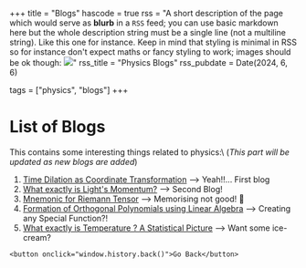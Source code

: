 +++
title = "Blogs"
hascode = true
rss = "A short description of the page which would serve as **blurb** in a `RSS` feed; you can use basic markdown here but the whole description string must be a single line (not a multiline string). Like this one for instance. Keep in mind that styling is minimal in RSS so for instance don't expect maths or fancy styling to work; images should be ok though: ![](https://upload.wikimedia.org/wikipedia/en/b/b0/Rick_and_Morty_characters.jpg)"
rss_title = "Physics Blogs"
rss_pubdate = Date(2024, 6, 6)

tags = ["physics", "blogs"]
+++

# List of Blogs

This contains some interesting things related to physics:\\
(*This part will be updated as new blogs are added*)
1. [Time Dilation as Coordinate Transformation](/Pages/Physics/blogs/TD_as_CT/) --> Yeah!!... First blog
2. [What exactly is Light's Momentum?](/Pages/Physics/blogs/Light_Momentum/) --> Second Blog!
3. [Mnemonic for Riemann Tensor](/Pages/Physics/blogs/Menmonic_ten/) --> Memorising not good! 🥲
4. [Formation of Orthogonal Polynomials using Linear Algebra](/Pages/Physics/blogs/special_func_gen1/) --> Creating any Special Function?!
5. [What exactly is Temperature ? A Statistical Picture](/Pages/Physics/blogs/temp_stat/) --> Want some ice-cream?
<!-- 6. [Finding age of the Universe using AstronomR](/Pages/Physics/blogs/AstronomR_package1/)  Feeling old yet? -->

~~~
<button onclick="window.history.back()">Go Back</button>
~~~